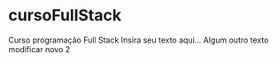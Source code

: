 # cursoFullStack
Curso programação Full Stack
Insira seu texto aqui...
Algum outro texto
modificar
novo 2
